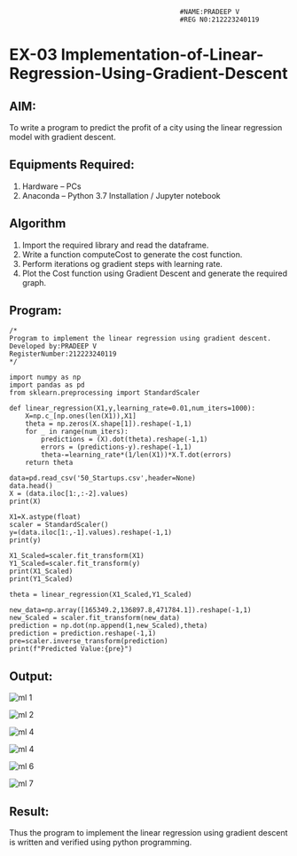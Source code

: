                                                #NAME:PRADEEP V
                                               #REG N0:212223240119

# EX-03 Implementation-of-Linear-Regression-Using-Gradient-Descent

## AIM:
To write a program to predict the profit of a city using the linear regression model with gradient descent.

## Equipments Required:
1. Hardware – PCs
2. Anaconda – Python 3.7 Installation / Jupyter notebook

## Algorithm
1. Import the required library and read the dataframe.
2. Write a function computeCost to generate the cost function.
3. Perform iterations og gradient steps with learning rate.
4. Plot the Cost function using Gradient Descent and generate the required graph.
## Program:
```
/*
Program to implement the linear regression using gradient descent.
Developed by:PRADEEP V
RegisterNumber:212223240119
*/
```

```
import numpy as np
import pandas as pd
from sklearn.preprocessing import StandardScaler

def linear_regression(X1,y,learning_rate=0.01,num_iters=1000):
    X=np.c_[np.ones(len(X1)),X1]
    theta = np.zeros(X.shape[1]).reshape(-1,1)
    for _ in range(num_iters):
        predictions = (X).dot(theta).reshape(-1,1)
        errors = (predictions-y).reshape(-1,1)
        theta-=learning_rate*(1/len(X1))*X.T.dot(errors)
    return theta
    
data=pd.read_csv('50_Startups.csv',header=None)
data.head()
X = (data.iloc[1:,:-2].values)
print(X)

X1=X.astype(float)
scaler = StandardScaler()
y=(data.iloc[1:,-1].values).reshape(-1,1)
print(y)

X1_Scaled=scaler.fit_transform(X1)
Y1_Scaled=scaler.fit_transform(y)
print(X1_Scaled)
print(Y1_Scaled)

theta = linear_regression(X1_Scaled,Y1_Scaled)

new_data=np.array([165349.2,136897.8,471784.1]).reshape(-1,1)
new_Scaled = scaler.fit_transform(new_data)
prediction = np.dot(np.append(1,new_Scaled),theta)
prediction = prediction.reshape(-1,1)
pre=scaler.inverse_transform(prediction)
print(f"Predicted Value:{pre}")

```


## Output:
![ml 1](https://github.com/velupradeep/Implementation-of-Linear-Regression-Using-Gradient-Descent/assets/150329341/ead19855-c333-4652-a136-a78eead7573e)


![ml 2](https://github.com/velupradeep/Implementation-of-Linear-Regression-Using-Gradient-Descent/assets/150329341/6e85c3fd-857a-488d-bb8e-19b754c6901f)

![ml 4](https://github.com/velupradeep/Implementation-of-Linear-Regression-Using-Gradient-Descent/assets/150329341/4ca1a305-ae5b-420b-b252-ebf2c2b0b4e2)

![ml 4](https://github.com/velupradeep/Implementation-of-Linear-Regression-Using-Gradient-Descent/assets/150329341/b0e2e359-9ede-49e2-9903-0ae91630f6d6)


![ml 6](https://github.com/velupradeep/Implementation-of-Linear-Regression-Using-Gradient-Descent/assets/150329341/5b57b617-1d3d-44e4-b64f-f31f5b748a6c)

![ml 7](https://github.com/velupradeep/Implementation-of-Linear-Regression-Using-Gradient-Descent/assets/150329341/5cf93d2d-a852-4372-8910-c16c27fb2854)




## Result:
Thus the program to implement the linear regression using gradient descent is written and verified using python programming.

